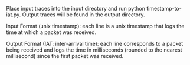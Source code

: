 Place input traces into the input directory and run python timestamp-to-iat.py. Output traces will be found in the output directory.

Input Format (unix timestamp): each line is a unix timestamp that logs the time at which a packet was received.

Output Format (IAT: inter-arrival time): each line corresponds to a packet being received and logs the time in milliseconds (rounded to the nearest millisecond) since the first packet was received.
